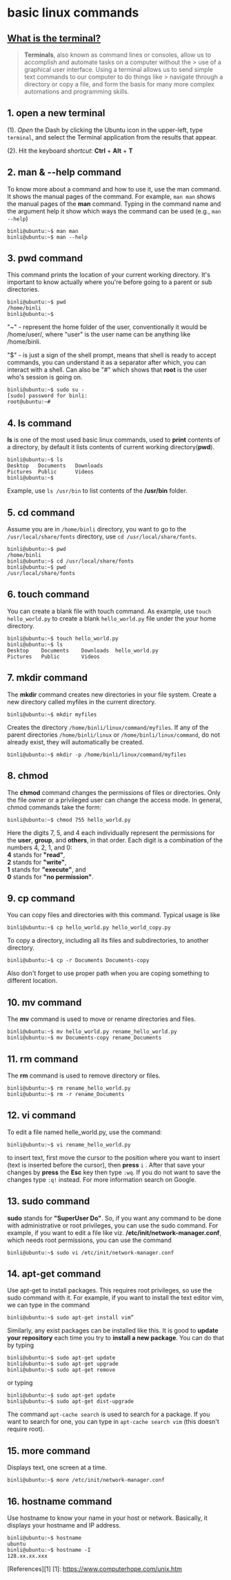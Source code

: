 # basic linux commands 
## [What is the terminal?](https://itconnect.uw.edu/learn/workshops/online-tutorials/web-publishing/what-is-a-terminal/)
> **Terminals**, also known as command lines or consoles, allow us to accomplish and automate tasks on a computer without the > use of a graphical user interface. Using a terminal allows us to send simple text commands to our computer to do things like > navigate through a directory or copy a file, and form the basis for many more complex automations and programming skills. 

## 1. open a new terminal 
(1). *Open* the Dash by clicking the Ubuntu icon in the upper-left, type `terminal`, and select the Terminal application from the results that appear.

(2). Hit the keyboard *shortcut*: **Ctrl** + **Alt** + **T**

## 2. man & --help command
To know more about a command and how to use it, use the man command. It shows the manual pages of the command.
For example, `man man` shows the manual pages of the **man** command. Typing in the command name and 
the argument help it show which ways the command can be used (e.g., `man --help`)
```
binli@ubuntu:~$ man man  
binli@ubuntu:~$ man --help
```
## 3. pwd command
This command prints the location of your current working directory. It's important to know actually where you're before going to a parent or sub directories.
```
binli@ubuntu:~$ pwd
/home/binli
binli@ubuntu:~$ 
```
"~" - represent the home folder of the user, conventionally it would be /home/user/, where "user" is the user name can be anything like /home/binli.

"$" - is just a sign of the shell prompt, means that shell is ready to accept commands, you can understand it as a separator after which, you can interact with a shell. Can also be "#" which shows that **root** is the user who's session is going on.
```
binli@ubuntu:~$ sudo su -
[sudo] password for binli: 
root@ubuntu:~# 
```
## 4. ls command
**ls** is one of the  most used basic linux commands, used to **print** contents of a directory, by default it lists contents of current working directory(**pwd**).
```
binli@ubuntu:~$ ls
Desktop   Documents   Downloads
Pictures  Public      Videos
binli@ubuntu:~$ 
```
Example, use `ls /usr/bin` to list contents of the **/usr/bin** folder.
## 5. cd command
Assume you are in `/home/binli` directory, you want to go to the `/usr/local/share/fonts` directory, use `cd /usr/local/share/fonts`.
```
binli@ubuntu:~$ pwd
/home/binli
binli@ubuntu:~$ cd /usr/local/share/fonts
binli@ubuntu:~$ pwd
/usr/local/share/fonts
```
## 6. touch command
You can create a blank file with touch command. As example, use `touch hello_world.py` to create a blank `hello_world.py` file under the your home directory.
```
binli@ubuntu:~$ touch hello_world.py
binli@ubuntu:~$ ls
Desktop    Documents    Downloads  hello_world.py
Pictures   Public       Videos
```
## 7. mkdir command
The **mkdir** command creates new directories in your file system. 
Create a new directory called myfiles in the current directory.
```
binli@ubuntu:~$ mkdir myfiles
```
Creates the directory `/home/binli/linux/command/myfiles`. If any of the parent directories `/home/binli/linux` or `/home/binli/linux/command`, do not already exist, they will automatically be created.
```
binli@ubuntu:~$ mkdir -p /home/binli/linux/command/myfiles
```
## 8. chmod
The **chmod** command changes the permissions of files or directories. Only the file owner or a privileged user can change the access mode.
In general, chmod commands take the form:
```
binli@ubuntu:~$ chmod 755 hello_world.py
```
Here the digits 7, 5, and 4 each individually represent the permissions for the **user**, **group**, and **others**, in that order. Each digit is a combination of the numbers 4, 2, 1, and 0:   
**4** stands for **"read"**,  
**2** stands for **"write"**,  
**1** stands for **"execute"**, and  
**0** stands for **"no permission"**.  

## 9. cp command
You can copy files and directories with this command. Typical usage is like 
```
binli@ubuntu:~$ cp hello_world.py hello_world_copy.py
```
To copy a directory, including all its files and subdirectories, to another directory.
```
binli@ubuntu:~$ cp -r Documents Documents-copy
```
Also don't forget to use proper path when you are coping something to different location.

## 10. mv command
The **mv** command is used to move or rename directories and files.
```
binli@ubuntu:~$ mv hello_world.py rename_hello_world.py
binli@ubuntu:~$ mv Documents-copy rename_Documents
```
## 11. rm command
The **rm** command is used to remove directory or files.
```
binli@ubuntu:~$ rm rename_hello_world.py
binli@ubuntu:~$ rm -r rename_Documents
```
## 12. vi command
To edit a file named helle_world.py, use the command:
```
binli@ubuntu:~$ vi rename_hello_world.py
```
to insert text, first move the cursor to the position where you want to insert (text is inserted before the cursor),
then **press** `i` . After that save your changes by **press** the **Esc** key then type `:wq`. If you do not want to save 
the changes type `:q!` instead. For more information search on Google.

## 13. sudo command
**sudo** stands for **"SuperUser Do"**. So, if you want any command to be done with administrative 
or root privileges, you can use the sudo command. For example, if you want to edit a file like viz. 
**/etc/init/network-manager.conf**, which needs root permissions, you can use the command 
```
binli@ubuntu:~$ sudo vi /etc/init/network-manager.conf
```
## 14. apt-get command 
Use apt-get to install packages. This requires root privileges, so use the sudo command with it.
For example, if you want to install the text editor vim, we can type in the command 
```
binli@ubuntu:~$ sudo apt-get install vim”
```
Similarly, any exist packages can be installed like this. It is good to **update your repository** each time you try to **install a new package**. 
You can do that by typing 
```
binli@ubuntu:~$ sudo apt-get update
binli@ubuntu:~$ sudo apt-get upgrade
binli@ubuntu:~$ sudo apt-get remove
```
or typing
```
binli@ubuntu:~$ sudo apt-get update
binli@ubuntu:~$ sudo apt-get dist-upgrade
```
The command `apt-cache search` is used to search for a package. If you want to search for one, you can type in `apt-cache search vim` (this doesn't require root).
## 15. more command
Displays text, one screen at a time.
```
binli@ubuntu:~$ more /etc/init/network-manager.conf
```
## 16. hostname command
Use hostname to know your name in your host or network. Basically, it displays your hostname and IP address. 
```
binli@ubuntu:~$ hostname
ubuntu
binli@ubuntu:~$ hostname -I
128.xx.xx.xxx
```
[References][1]
[1]: https://www.computerhope.com/unix.htm 
